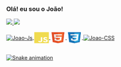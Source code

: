 ### Olá! eu sou o João!
<div>
  <a href="https://github.com/JoaoMarcosFernandes">
  <img height="130em" src="https://github-readme-stats.vercel.app/api?username=JoaoMarcosFernandes&show_icons=true&theme=tokyonight&include_all_commits=true&count_private=true&hide=issues,contribs&border_radius=20"/>
  <img height="130em" src="https://github-readme-stats.vercel.app/api/top-langs/?username=JoaoMarcosFernandes&layout=compact&langs_count=7&theme=tokyonight&border_radius=20"/>
</div>
<div style="display: inline_block"><br>
  <img align="center" alt="Joao-Js" height="30" width="40" src="https://cdn.jsdelivr.net/gh/devicons/devicon/icons/nodejs/nodejs-original-wordmark.svg" />
  <img align="center" alt="Joao-Js" height="30" width="40" src="https://raw.githubusercontent.com/devicons/devicon/master/icons/javascript/javascript-plain.svg">
  <img align="center" alt="Rafa-HTML" height="30" width="40" src="https://raw.githubusercontent.com/devicons/devicon/master/icons/html5/html5-original.svg">
  <img align="center" alt="Joao-CSS" height="30" width="40" src="https://raw.githubusercontent.com/devicons/devicon/master/icons/css3/css3-original.svg">
  <img align="center" alt="Joao-CSS" height="50" width="35" src="https://uploaddeimagens.com.br/images/004/079/089/original/78-780352_puppeteer-logo-google-puppeteer.png?1666870858">
</div>

  ##
  
  ![Snake animation](https://github.com/JoaoMarcosFernandes/JoaoMarcosFernandes/blob/output/github-contribution-grid-snake.svg)
